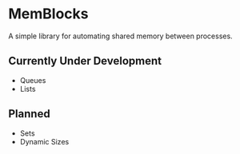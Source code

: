 ﻿# MemBlocks
A simple library for automating shared memory between processes. 

## Currently Under Development
* Queues
* Lists

## Planned
* Sets
* Dynamic Sizes